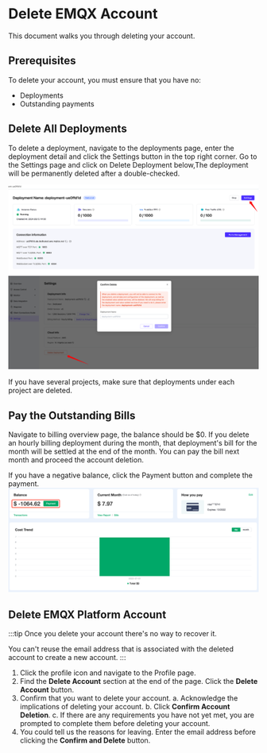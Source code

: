 # Delete EMQX Account

This document walks you through deleting your account.

## Prerequisites

To delete your account, you must ensure that you have no:

- Deployments
- Outstanding payments

## Delete All Deployments

To delete a deployment, navigate to the deployments page, enter the deployment detail and click the Settings button in the top right corner. Go to the Settings page and click on Delete Deployment below,The deployment will be permanently deleted after a double-checked.

![delete](./_assets/delete_01.png)
![delete](./_assets/delete_03.png)

If you have several projects, make sure that deployments under each project are deleted.

## Pay the Outstanding Bills

Navigate to billing overview page, the balance should be $0. If you delete an hourly billing deployment during the month, that deployment's bill for the month will be settled at the end of the month. You can pay the bill next month and proceed the account deletion.

If you have a negative balance, click the Payment button and complete the payment.
![delete](./_assets/delete_02.png)

## Delete EMQX Platform Account

:::tip
Once you delete your account there's no way to recover it.

You can't reuse the email address that is associated with the deleted account to create a new account.
:::

1. Click the profile icon and navigate to the Profile page.
2. Find the **Delete Account** section at the end of the page. Click the **Delete Account** button.
3. Confirm that you want to delete your account.
   a. Acknowledge the implications of deleting your account.
   b. Click **Confirm Account Deletion**.
   c. If there are any requirements you have not yet met, you are prompted to complete them before deleting your account.
4. You could tell us the reasons for leaving. Enter the email address before clicking the **Confirm and Delete** button.
